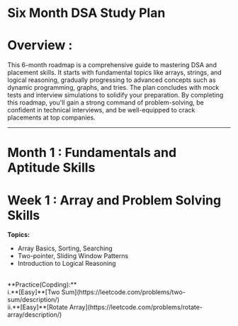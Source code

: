 # Six Month DSA Study Plan
# Overview :
This 6-month roadmap is a comprehensive guide to mastering DSA and placement skills. It starts with fundamental topics like arrays, strings, and logical reasoning, gradually progressing to advanced concepts such as dynamic programming, graphs, and tries. The plan concludes with mock tests and interview simulations to solidify your preparation. By completing this roadmap, you'll gain a strong command of problem-solving, be confident in technical interviews, and be well-equipped to crack placements at top companies.
***
# Month 1 : Fundamentals and Aptitude Skills
# Week 1 : Array and Problem Solving Skills
**Topics:**
+ Array Basics, Sorting, Searching
+ Two-pointer, Sliding Window Patterns
+ Introduction to Logical Reasoning
<br>
**Practice(Copding):**
<br>
i.**[Easy]**[Two Sum](https://leetcode.com/problems/two-sum/description/)
<br>
ii.**[Easy]**[Rotate Array](https://leetcode.com/problems/rotate-array/description/)

